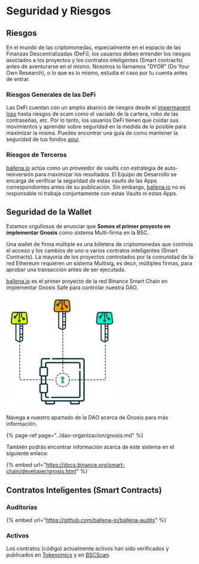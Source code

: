 # Seguridad y Riesgos

## Riesgos

En el mundo de las criptomonedas, especialmente en el espacio de las Finanzas Descentralizadas \(DeFi\), los usuarios deben entender los riesgos asociados a los proyectos y los contratos inteligentes \(Smart contracts\) antes de aventurarse en el mismo. Nosotros lo llamamos "DYOR" \(Do Your Own Research\), o lo que es lo mismo, estudia el caso por tu cuenta antes de entrar.



### Riesgos Generales de las DeFi

Las DeFi cuentan con un amplio abanico de riesgos desde el [impermanent loss](https://www.bsc.news/post/cryptonomics-what-is-impermanent-loss) hasta riesgos de scam como el vaciado de la cartera, robo de las contraseñas, etc. Por lo tanto, los usuarios DeFi tienen que cuidar sus movimientos y aprender sobre seguridad en la medida de lo posible para maximizar la misma. Puedes encontrar una guía de como mantener la seguridad de tus fondos [aquí](https://letmeape.medium.com/how-to-keep-your-funds-safe-metamask-guide-816773968310).



### Riesgos de Terceros

[ballena.io](https://ballena.io/) actúa como un proveedor de vaults con estrategia de auto-reinversión para maximizar los resultados. El Equipo de Desarrollo se encarga de verificar la seguridad de estas vaults de las Apps correspondientes antes de su publicación. Sin embargo, [ballena.io](https://ballena.io/) no es responsable ni trabaja conjuntamente con estas Vaults ni estas Apps.

## Seguridad de la Wallet

Estamos orgullosos de anunciar que **Somos el primer proyecto en implementar Gnosis** como sistema Multi-firma en la BSC.

Una wallet de firma múltiple es una billetera de criptomonedas que controla el acceso y los cambios de uno o varios contratos inteligentes \(Smart Contracts\). La mayoría de los proyectos controlados por la comunidad de la red Ethereum requieren un sistema Multisig, es decir, múltiples firmas, para aprobar una transacción antes de ser ejecutada. 

[ballena.io](https://ballena.io/) es el primer proyecto de la red Binance Smart Chain en implementar Gnosis Safe para controlar nuestra DAO.



![](../.gitbook/assets/image.png)



Navega a nuestro apartado de la DAO acerca de Gnosis para más información.

{% page-ref page="../dao-organizacion/gnosis.md" %}

También podrás encontrar información acerca de este sistema en el siguiente enlace:

{% embed url="https://docs.binance.org/smart-chain/developer/gnosis.html" %}

## Contratos Inteligentes \(Smart Contracts\)

### Auditorías

{% embed url="https://github.com/ballena-io/ballena-audits" %}



### Activos

Los contratos \(código\) actualmente activos han sido verificados y publicados en [Tokenomics](tokenomics.md) y en [BSCScan](https://github.com/ballena-io/ballena-docs/tree/edb9b44ab86eb32086df590f127987db2128ee8a/link/README.md).





